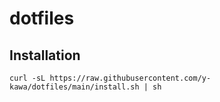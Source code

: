 # dotfiles

## Installation

```shell
curl -sL https://raw.githubusercontent.com/y-kawa/dotfiles/main/install.sh | sh
```
